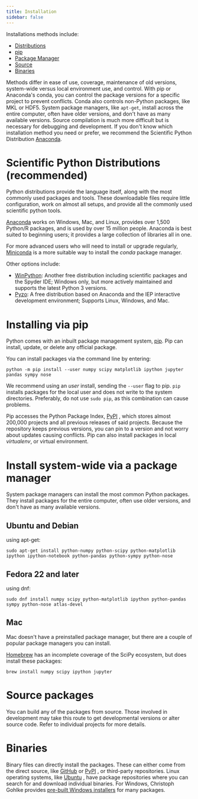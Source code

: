 ```yaml
---
title: Installation
sidebar: false
---
```


Installations methods include:

- [Distributions](#distributions)
- [pip](#pip-install)
- [Package Manager](#package_manager)
- [Source](#source)
- [Binaries](#binaries)

Methods differ in ease of use, coverage, maintenance of old versions,
system-wide versus local environment use, and control. With pip or
Anaconda\'s conda, you can control the package versions for a specific
project to prevent conflicts. Conda also controls non-Python packages,
like MKL or HDF5. System package managers, like `apt-get`, install
across the entire computer, often have older versions, and don\'t have
as many available versions. Source compilation is much more difficult
but is necessary for debugging and development. If you don\'t know which
installation method you need or prefer, we recommend the Scientific
Python Distribution [Anaconda](https://www.anaconda.com/download/).

<a name="distributions"></a>

# Scientific Python Distributions (recommended)

Python distributions provide the language itself, along with the most
commonly used packages and tools. These downloadable files require
little configuration, work on almost all setups, and provide all the
commonly used scientific python tools.

[Anaconda](https://www.anaconda.com/download/) works on Windows, Mac,
and Linux, provides over 1,500 Python/R packages, and is used by over 15
million people. Anaconda is best suited to beginning users; it provides
a large collection of libraries all in one.

For more advanced users who will need to install or upgrade regularly,
[Miniconda](https://docs.conda.io/en/latest/miniconda.html) is a more
suitable way to install the _conda_ package manager.

Other options include:

- [WinPython](https://winpython.github.io): Another free distribution
  including scientific packages and the Spyder IDE; Windows only, but
  more actively maintained and supports the latest Python 3 versions.
- [Pyzo](http://www.pyzo.org/): A free distribution based on Anaconda
  and the IEP interactive development environment; Supports Linux,
  Windows, and Mac.

<a name="pip-install"></a>

# Installing via pip

Python comes with an inbuilt package management system,
[pip](https://pip.pypa.io/en/stable). Pip can install, update, or delete
any official package.

You can install packages via the command line by entering:

    python -m pip install --user numpy scipy matplotlib ipython jupyter pandas sympy nose

We recommend using an _user_ install, sending the `--user` flag to pip.
`pip` installs packages for the local user and does not write to the
system directories. Preferably, do not use `sudo pip`, as this
combination can cause problems.

Pip accesses the Python Package Index, [PyPI](https://pypi.org/) , which
stores almost 200,000 projects and all previous releases of said
projects. Because the repository keeps previous versions, you can pin to
a version and not worry about updates causing conflicts. Pip can also
install packages in local _virtualenv_, or virtual environment.

<a name="package_manager"></a>

# Install system-wide via a package manager

System package managers can install the most common Python packages.
They install packages for the entire computer, often use older versions,
and don\'t have as many available versions.

## Ubuntu and Debian

using apt-get:

    sudo apt-get install python-numpy python-scipy python-matplotlib ipython ipython-notebook python-pandas python-sympy python-nose

## Fedora 22 and later

using dnf:

    sudo dnf install numpy scipy python-matplotlib ipython python-pandas sympy python-nose atlas-devel

## Mac

Mac doesn\'t have a preinstalled package manager, but there are a couple
of popular package managers you can install.

[Homebrew](https://brew.sh/) has an incomplete coverage of the SciPy
ecosystem, but does install these packages:

    brew install numpy scipy ipython jupyter

<a name="source"></a>

# Source packages

You can build any of the packages from source. Those involved in
development may take this route to get developmental versions or alter
source code. Refer to individual projects for more details.

# Binaries

Binary files can directly install the packages. These can either come
from the direct source, like [GitHub](https://github.com/) or
[PyPI](https://pypi.org/) , or third-party repositories. Linux operating
systems, like [Ubuntu](https://packages.ubuntu.com/) , have package
repositories where you can search for and download individual binaries.
For Windows, Christoph Gohlke provides [pre-built Windows
installers](http://www.lfd.uci.edu/~gohlke/pythonlibs) for many
packages.
